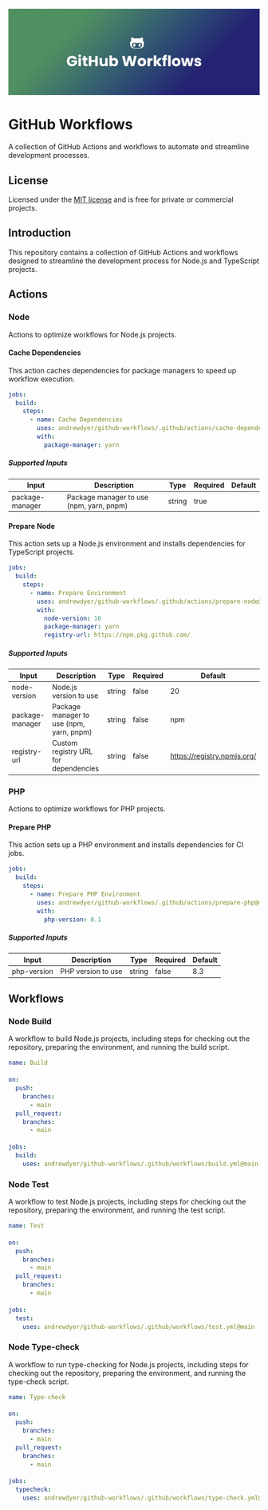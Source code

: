 ![GitHub Workflows](https://raw.githubusercontent.com/andrewdyer/andrewdyer/refs/heads/main/assets/images/covers/github-workflows.png)

# GitHub Workflows

A collection of GitHub Actions and workflows to automate and streamline development processes.

## License

Licensed under the [MIT license](https:/opensource.org/licenses/MIT) and is free for private or commercial projects.

## Introduction

This repository contains a collection of GitHub Actions and workflows designed to streamline the development process for Node.js and TypeScript projects.

## Actions

### Node

Actions to optimize workflows for Node.js projects.

#### **Cache Dependencies**

This action caches dependencies for package managers to speed up workflow execution.

```yml
jobs:
  build:
    steps:
      - name: Cache Dependencies
        uses: andrewdyer/github-workflows/.github/actions/cache-dependencies@main
        with:
          package-manager: yarn
```

##### **Supported Inputs**

| Input           | Description                              | Type   | Required | Default |
| --------------- | ---------------------------------------- | ------ | -------- | ------- |
| package-manager | Package manager to use (npm, yarn, pnpm) | string | true     |         |

#### **Prepare Node**

This action sets up a Node.js environment and installs dependencies for TypeScript projects.

```yml
jobs:
  build:
    steps:
      - name: Prepare Environment
        uses: andrewdyer/github-workflows/.github/actions/prepare-node@main
        with:
          node-version: 16
          package-manager: yarn
          registry-url: https://npm.pkg.github.com/
```

##### **Supported Inputs**

| Input           | Description                              | Type   | Required | Default                     |
| --------------- | ---------------------------------------- | ------ | -------- | --------------------------- |
| node-version    | Node.js version to use                   | string | false    | 20                          |
| package-manager | Package manager to use (npm, yarn, pnpm) | string | false    | npm                         |
| registry-url    | Custom registry URL for dependencies     | string | false    | https://registry.npmjs.org/ |

### PHP

Actions to optimize workflows for PHP projects.

#### **Prepare PHP**

This action sets up a PHP environment and installs dependencies for CI jobs.

```yml
jobs:
  build:
    steps:
      - name: Prepare PHP Environment
        uses: andrewdyer/github-workflows/.github/actions/prepare-php@main
        with:
          php-version: 8.1
```

##### **Supported Inputs**

| Input        | Description          | Type   | Required | Default |
| ------------ | -------------------- | ------ | -------- | ------- |
| php-version  | PHP version to use   | string | false    | 8.3     |

## Workflows

### Node Build

A workflow to build Node.js projects, including steps for checking out the repository, preparing the environment, and running the build script.

```yml
name: Build

on:
  push:
    branches:
      - main
  pull_request:
    branches:
      - main

jobs:
  build:
    uses: andrewdyer/github-workflows/.github/workflows/build.yml@main
```

### Node Test

A workflow to test Node.js projects, including steps for checking out the repository, preparing the environment, and running the test script.

```yml
name: Test

on:
  push:
    branches:
      - main
  pull_request:
    branches:
      - main

jobs:
  test:
    uses: andrewdyer/github-workflows/.github/workflows/test.yml@main
```

### Node Type-check

A workflow to run type-checking for Node.js projects, including steps for checking out the repository, preparing the environment, and running the type-check script.

```yml
name: Type-check

on:
  push:
    branches:
      - main
  pull_request:
    branches:
      - main

jobs:
  typecheck:
    uses: andrewdyer/github-workflows/.github/workflows/type-check.yml@main
```
